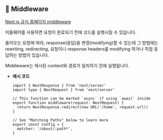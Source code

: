 ## 📌 Middleware

[Next.js 공식 홈페이지 middleware]("https://nextjs.org/docs/app/building-your-application/routing/middleware")

미들웨어를 사용하면 요청이 완료되기 전에 코드를 실행시킬 수 있습니다.

들어오는 요청에 따라, response(응답)을 변경(modifying)할 수 있는데 그 방법에는 rewriting, redirecting, 요청이나 response headers를 modifying 하거나 직접 응답하는 방법이 있습니다.

Middleware는 캐시된 content와 경로가 일치하기 전에 실행됩니다.

- **예시 코드**

  ```
  import { NextResponse } from 'next/server'
  import type { NextRequest } from 'next/server'

  // This function can be marked `async` if using `await` inside
  export function middleware(request: NextRequest) {
    return NextResponse.redirect(new URL('/home', request.url))
  }

  // See "Matching Paths" below to learn more
  export const config = {
    matcher: '/about/:path*',
  }
  ```
